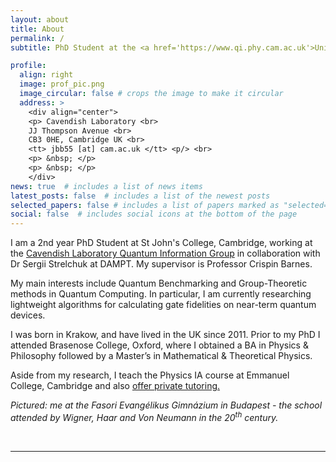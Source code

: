 ```yaml
---
layout: about
title: About
permalink: /
subtitle: PhD Student at the <a href='https://www.qi.phy.cam.ac.uk'>University of Cambridge</a> studying Quantum Computation

profile:
  align: right
  image: prof_pic.png
  image_circular: false # crops the image to make it circular
  address: >
    <div align="center">
    <p> Cavendish Laboratory <br>
    JJ Thompson Avenue <br>
    CB3 0HE, Cambridge UK <br>
    <tt> jbb55 [at] cam.ac.uk </tt> <p/> <br> 
    <p> &nbsp; </p>
    <p> &nbsp; </p>
    </div>
news: true  # includes a list of news items
latest_posts: false  # includes a list of the newest posts
selected_papers: false # includes a list of papers marked as "selected={true}"
social: false  # includes social icons at the bottom of the page
---
```


I am a 2nd year PhD Student at St John's College, Cambridge, working at the [Cavendish Laboratory Quantum Information Group](https://www.qi.phy.cam.ac.uk) in collaboration with Dr Sergii Strelchuk at DAMPT. My supervisor is Professor Crispin Barnes.

My main interests include Quantum Benchmarking and Group-Theoretic methods in Quantum Computing. In particular, I am currently researching lightweight algorithms for calculating gate fidelities on near-term quantum devices. 

I was born in Krakow, and have lived in the UK since 2011. Prior to my PhD I attended Brasenose College, Oxford, where I obtained a BA in Physics & Philosophy followed by a Master’s in Mathematical & Theoretical Physics.

Aside from my research, I teach the Physics IA course at Emmanuel College, Cambridge and also [offer private tutoring.](/tutoring)

*Pictured: me at the Fasori Evangélikus Gimnázium in Budapest - the school attended by Wigner, Haar and Von Neumann in the 20<sup>th</sup> century.*

&nbsp;

***
